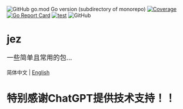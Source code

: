 ![GitHub go.mod Go version (subdirectory of monorepo)](https://img.shields.io/github/go-mod/go-version/dengrandpa/jez)
[![Coverage](https://img.shields.io/codecov/c/gh/dengrandpa/jez)](https://app.codecov.io/gh/dengrandpa/jez)
[![Go Report Card](https://goreportcard.com/badge/github.com/dengrandpa/jez)](https://goreportcard.com/report/github.com/dengrandpa/jez)
[![test](https://github.com/dengrandpa/jez/actions/workflows/workflows.yml/badge.svg)](https://github.com/dengrandpa/jez/actions/workflows/workflows.yml)
![GitHub](https://img.shields.io/github/license/dengrandpa/jez)

# jez

<div STYLE="page-break-after: always;"></div>
<p style="font-size: 18px">
    一些简单且常用的包...
</p>

简体中文 | [English](./README_en.md)

# 特别感谢ChatGPT提供技术支持！！